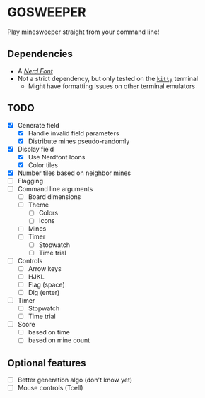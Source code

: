 
# GOSWEEPER

Play minesweeper straight from your command line!

## Dependencies

- A [*Nerd Font*](https://www.nerdfonts.com/)
- Not a strict dependency, but only tested on the [`kitty`](https://sw.kovidgoyal.net/kitty/) terminal
    - Might have formatting issues on other terminal emulators

## TODO

- [x] Generate field
    - [x] Handle invalid field parameters
    - [x] Distribute mines pseudo-randomly
- [x] Display field 
    - [x] Use Nerdfont Icons
    - [x] Color tiles
- [x] Number tiles based on neighbor mines
- [ ] Flagging
- [ ] Command line arguments
    - [ ] Board dimensions
    - [ ] Theme
        - [ ] Colors
        - [ ] Icons
    - [ ] Mines
    - [ ] Timer
        - [ ] Stopwatch
        - [ ] Time trial
- [ ] Controls
    - [ ] Arrow keys
    - [ ] HJKL
    - [ ] Flag (space)
    - [ ] Dig (enter)
- [ ] Timer
    - [ ] Stopwatch
    - [ ] Time trial
- [ ] Score
    - [ ] based on time
    - [ ] based on mine count

## Optional features

- [ ] Better generation algo (don't know yet)
- [ ] Mouse controls (Tcell)
